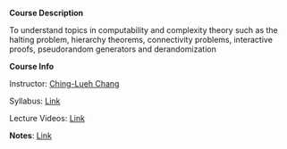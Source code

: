 **Course Description**

To understand topics in computability and complexity theory such as the halting problem, hierarchy theorems, connectivity problems, interactive proofs, pseudorandom generators and derandomization

**Course Info**

Instructor: [Ching-Lueh Chang](https://www.cse.yzu.edu.tw/en/people/professor?name=Ching-Lueh%20Chang)

Syllabus: [Link](https://portalfun.yzu.edu.tw/cosSelect/Cos_Plan.aspx?y=112&s=1&id=CS624&c=A)

Lecture Videos: [Link](https://www.youtube.com/playlist?list=PLcbxnci9lKlqvBfgljt-RqZz0vAtMTPNd)

**Notes**: [Link](https://github.com/KevinTsaiCodes/YZU-CS624/tree/main/Notes)
